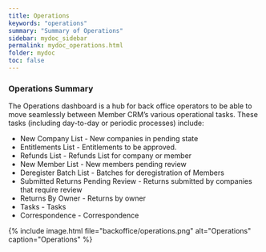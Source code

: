 ```yaml
---
title: Operations
keywords: "operations"
summary: "Summary of Operations"
sidebar: mydoc_sidebar
permalink: mydoc_operations.html
folder: mydoc
toc: false
---
```


### Operations Summary

The Operations dashboard is a hub for back office operators to be able to move seamlessly between Member CRM’s various operational tasks. These tasks (including day-to-day or periodic processes) include:

 - New Company List - New companies in pending state 
 - Entitlements List - Entitlements to be approved. 
 - Refunds List - Refunds List for company or member 
 - New Member List - New members pending review 
 - Deregister Batch List - Batches for deregistration of Members 
 - Submitted Returns Pending Review - Returns submitted by companies that require review 
 - Returns By Owner - Returns by owner 
 - Tasks - Tasks 
 - Correspondence - Correspondence

{% include image.html file="backoffice/operations.png" alt="Operations" caption="Operations" %}
